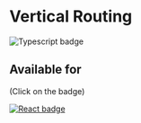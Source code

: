 # Vertical Routing

![Typescript badge](https://img.shields.io/badge/types-Flow%20|%20Typescript-blue)

## Available for

(Click on the badge)

[![React badge](https://img.shields.io/badge/React-JSX%20/%20TSX-g)](https://github.com/enrico-dgr/vertical-routing/tree/main/react)
